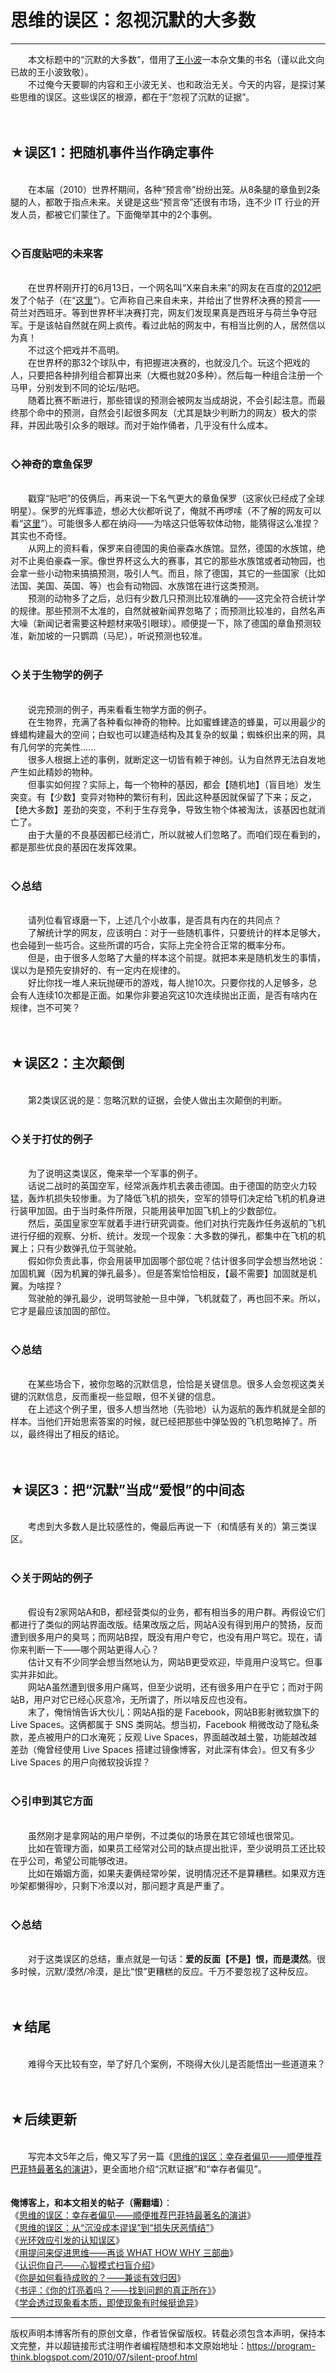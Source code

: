 # 思维的误区：忽视沉默的大多数 

-----

<div class="post-body entry-content">
　　本文标题中的“沉默的大多数”，借用了<a href="https://zh.wikipedia.org/wiki/%E7%8E%8B%E5%B0%8F%E6%B3%A2" rel="nofollow" target="_blank">王小波</a>一本杂文集的书名（谨以此文向已故的王小波致敬）。<br/>
　　不过俺今天要聊的内容和王小波无关、也和政治无关。今天的内容，是探讨某些思维的误区。这些误区的根源，都在于“忽视了沉默的证据”。<br/>
<a name="more"></a><br/>
<br/>
<h2>★误区1：把随机事件当作确定事件</h2><br/>
　　在本届（2010）世界杯期间，各种“预言帝”纷纷出笼。从8条腿的章鱼到2条腿的人，都敢于指点未来。关键是这些“预言帝”还很有市场，连不少 IT 行业的开发人员，都被它们蒙住了。下面俺举其中的2个事例。<br/>
<br/>
<h3>◇百度贴吧的未来客</h3><br/>
　　在世界杯刚开打的6月13日，一个网名叫“X来自未来”的网友在百度的<a href="http://tieba.baidu.com/f?kw=2012" rel="nofollow" target="_blank">2012吧</a>发了个帖子（在“<a href="http://tieba.baidu.com/f?kz=797481906" rel="nofollow" target="_blank">这里</a>”）。它声称自己来自未来，并给出了世界杯决赛的预言——荷兰对西班牙。等到世界杯半决赛打完，网友们发现果真是西班牙与荷兰争夺冠军。于是该帖自然就在网上疯传。看过此帖的网友中，有相当比例的人，居然信以为真！<br/>
　　不过这个把戏并不高明。<br/>
　　在世界杯的那32个球队中，有把握进决赛的，也就没几个。玩这个把戏的人，只要把各种排列组合都算出来（大概也就20多种）。然后每一种组合注册一个马甲，分别发到不同的论坛/贴吧。<br/>
　　随着比赛不断进行，那些错误的预测会被网友当成胡说，不会引起注意。而最终那个命中的预测，自然会引起很多网友（尤其是缺少判断力的网友）极大的崇拜，并因此吸引众多的眼球。而对于始作俑者，几乎没有什么成本。<br/>
<br/>
<h3>◇神奇的章鱼保罗</h3><br/>
　　戳穿“贴吧”的伎俩后，再来说一下名气更大的章鱼保罗（这家伙已经成了全球明星）。保罗的光辉事迹，想必大伙都听说了，俺就不再啰嗦（不了解的网友可以看“<a href="https://zh.wikipedia.org/wiki/%E7%AB%A0%E9%B1%BC%E4%BF%9D%E7%BD%97" rel="nofollow" target="_blank">这里</a>”）。可能很多人都在纳闷——为啥这只低等软体动物，能猜得这么准捏？其实也不奇怪。<br/>
　　从网上的资料看，保罗来自德国的奥伯豪森水族馆。显然，德国的水族馆，绝对不止奥伯豪森一家。像世界杯这么大的赛事，其它的那些水族馆或者动物园，也会拿一些小动物来搞搞预测，吸引人气。而且，除了德国，其它的一些国家（比如法国、美国、英国、等）也会有动物园、水族馆在进行这类预测。<br/>
　　预测的动物多了之后，总归有少数几只预测比较准确的——这完全符合统计学的规律。那些预测不太准的，自然就被新闻界忽略了；而预测比较准的，自然名声大噪（新闻记者需要这种题材来吸引眼球）。顺便提一下，除了德国的章鱼预测较准，新加坡的一只鹦鹉（马尼），听说预测也较准。<br/>
<br/>
<h3>◇关于生物学的例子</h3><br/>
　　说完预测的例子，再来看看生物学方面的例子。<br/>
　　在生物界，充满了各种看似神奇的物种。比如蜜蜂建造的蜂巢，可以用最少的蜂蜡构建最大的空间；白蚁也可以建造结构及其复杂的蚁巢；蜘蛛织出来的网，具有几何学的完美性......<br/>
　　很多人根据上述的事例，就断定这一切皆有赖于神创。认为自然界无法自发地产生如此精妙的物种。<br/>
　　但事实如何捏？实际上，每一个物种的基因，都会【随机地】（盲目地）发生突变。有【少数】变异对物种的繁衍有利，因此这种基因就保留了下来；反之，【绝大多数】差劲的突变，不利于生存竞争，导致生物个体被淘汰，该基因也就消亡了。<br/>
　　由于大量的不良基因都已经消亡，所以就被人们忽略了。而咱们现在看到的，都是那些优良的基因在发挥效果。<br/>
<br/>
<h3>◇总结</h3><br/>
　　请列位看官琢磨一下，上述几个小故事，是否具有内在的共同点？<br/>
　　了解统计学的网友，应该明白：对于一些随机事件，只要统计的样本足够大，也会碰到一些巧合。这些所谓的巧合，实际上完全符合正常的概率分布。<br/>
　　但是，由于很多人忽略了大量的样本这个前提。就把本来是随机发生的事情，误以为是预先安排好的、有一定内在规律的。<br/>
　　好比你找一堆人来玩抛硬币的游戏，每人抛10次。只要你找的人足够多，总会有人连续10次都是正面。如果你非要追究这10次连续抛出正面，是否有啥内在规律，岂不可笑？<br/>
<br/>
<br/>
<h2>★误区2：主次颠倒</h2><br/>
　　第2类误区说的是：忽略沉默的证据，会使人做出主次颠倒的判断。<br/>
<br/>
<h3>◇关于打仗的例子</h3><br/>
　　为了说明这类误区，俺来举一个军事的例子。<br/>
　　话说二战时的英国空军，经常派轰炸机去袭击德国。由于德国的防空火力较猛，轰炸机损失较惨重。为了降低飞机的损失，空军的领导们决定给飞机的机身进行装甲加固。由于当时条件所限，只能用装甲加固飞机上的少数部位。<br/>
　　然后，英国皇家空军就着手进行研究调查。他们对执行完轰炸任务返航的飞机进行仔细的观察、分析、统计。发现一个现象：大多数的弹孔，都集中在飞机的机翼上；只有少数弹孔位于驾驶舱。<br/>
　　假如你负责此事，你会用装甲加固哪个部位呢？估计很多同学会想当然地说：加固机翼（因为机翼的弹孔最多）。但是答案恰恰相反，【最不需要】加固就是机翼。为啥捏？<br/>
　　驾驶舱的弹孔最少，说明驾驶舱一旦中弹，飞机就载了，再也回不来。所以，它才是最应该加固的部位。<br/>
<br/>
<h3>◇总结</h3><br/>
　　在某些场合下，被你忽略的沉默信息，恰恰是关键信息。很多人会忽视这类关键的沉默信息，反而重视一些显眼，但不关键的信息。<br/>
　　在上述这个例子里，很多人想当然地（先验地）认为返航的轰炸机就是全部的样本。当他们开始思索答案的时候，就已经把那些中弹坠毁的飞机忽略掉了。所以，最终得出了相反的结论。<br/>
<br/>
<br/>
<h2>★误区3：把“沉默”当成“爱恨”的中间态</h2><br/>
　　考虑到大多数人是比较感性的，俺最后再说一下（和情感有关的）第三类误区。<br/>
<br/>
<h3>◇关于网站的例子</h3><br/>
　　假设有2家网站A和B，都经营类似的业务，都有相当多的用户群。再假设它们都进行了类似的网站界面改版。结果改版之后，网站A没有得到用户的赞扬，反而遭到很多用户的臭骂；而网站B捏，既没有用户夸它，也没有用户骂它。现在，请你来判断一下——哪个网站更得人心？<br/>
　　估计又有不少同学会想当然地认为，网站B更受欢迎，毕竟用户没骂它。但事实并非如此。<br/>
　　网站A虽然遭到很多用户痛骂，但至少说明，还有很多用户在乎它；而对于网站B，用户对它已经心灰意冷，无所谓了，所以啥反应也没有。<br/>
　　末了，俺悄悄告诉大伙儿：网站A指的是 Facebook，网站B影射微软旗下的 Live Spaces。这俩都属于 SNS 类网站。想当初，Facebook 稍微改动了隐私条款，差点被用户的口水淹死；反观 Live Spaces，界面越改越土鳖，功能越改越差劲（俺曾经使用 Live Spaces 搭建过镜像博客，对此深有体会）。但又有多少 Live Spaces 的用户向微软投诉捏？<br/>
<br/>
<h3>◇引申到其它方面</h3><br/>
　　虽然刚才是拿网站的用户举例，不过类似的场景在其它领域也很常见。<br/>
　　比如在管理方面，如果员工经常对公司的缺点提出批评，至少说明员工还比较在乎公司，希望公司能够改进。<br/>
　　比如在婚姻方面，如果夫妻俩经常吵架，说明情况还不是算糟糕。如果双方连吵架都懒得吵，只剩下冷漠以对，那问题才真是严重了。<br/>
<br/>
<h3>◇总结</h3><br/>
　　对于这类误区的总结，重点就是一句话：<b>爱的反面【不是】恨，而是漠然</b>。很多时候，沉默/漠然/冷漠，是比“恨”更糟糕的反应。千万不要忽视了这种反应。<br/>
<br/>
<br/>
<h2>★结尾</h2><br/>
　　难得今天比较有空，举了好几个案例，不晓得大伙儿是否能悟出一些道道来？<br/>
<br/>
<br/>
<h2>★后续更新</h2><br/>
　　写完本文5年之后，俺又写了另一篇《<a href="../../2015/05/Survivorship-Bias.md">思维的误区：幸存者偏见——顺便推荐巴菲特最著名的演讲</a>》，更全面地介绍“沉默证据”和“幸存者偏见”。<br/>
<br/>
<br/>
<b>俺博客上，和本文相关的帖子（需翻墙）</b>：<br/>
《<a href="../../2015/05/Survivorship-Bias.md">思维的误区：幸存者偏见——顺便推荐巴菲特最著名的演讲</a>》<br/>
《<a href="../../2014/06/sunk-cost-fallacy-and-loss-aversion.md">思维的误区：从“沉没成本谬误”到“损失厌恶情结”</a>》<br/>
《<a href="../../2009/05/halo-effect.md">光环效应引发的认知误区</a>》<br/>
《<a href="../../2012/03/think-what-how-why.md">用提问来促进思维——再谈 WHAT HOW WHY 三部曲</a>》<br/>
《<a href="../../2010/02/about-mental-model.md">认识你自己——心智模式扫盲介绍</a>》<br/>
《<a href="../../2010/04/how-to-attribute-success-failure.md">你是如何看待成败的？——兼谈有效归因</a>》<br/>
《<a href="../../2009/07/book-review-are-your-lights-on.md">书评：《你的灯亮着吗？——找到问题的真正所在》</a>》<br/>
《<a href="../../2009/02/from-surface-to-essence.md">学会透过现象看本质，即使现象有时候挺诡异</a>》
</div>


------------------------------------------------

版权声明本博客所有的原创文章，作者皆保留版权。转载必须包含本声明，保持本文完整，并以超链接形式注明作者编程随想和本文原始地址：https://program-think.blogspot.com/2010/07/silent-proof.html
